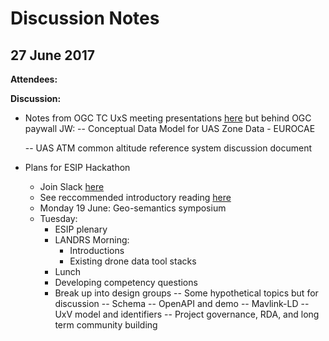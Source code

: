 # Discussion Notes

## 27 June 2017

**Attendees:**

**Discussion:**

* Notes from OGC TC UxS meeting presentations [here](https://portal.opengeospatial.org/index.php?m=projects&a=view&project_id=82&tab=2&artifact_id=84117) but behind OGC paywall
JW: 
    -- Conceptual Data Model for UAS Zone Data - EUROCAE
 
    -- UAS ATM common altitude reference system discussion document 

* Plans for ESIP Hackathon
    * Join Slack [here](https://join.slack.com/t/landrsworkspace/shared_invite/enQtNjYwNDI3NDk2NTE5LWUxMTEwMDc4Y2RjMmI0MzIwOGI3NTNkNTUyMTQ2N2UyZmZlNDExNGYxNWVjMDFjMDU1MTgwMjE3MWQ5Y2Q1OWE)
    * See reccommended introductory reading [here](https://join.slack.com/t/landrsworkspace/shared_invite/enQtNjYwNDI3NDk2NTE5LWUxMTEwMDc4Y2RjMmI0MzIwOGI3NTNkNTUyMTQ2N2UyZmZlNDExNGYxNWVjMDFjMDU1MTgwMjE3MWQ5Y2Q1OWE)
    * Monday 19 June: Geo-semantics symposium
    * Tuesday:
        - ESIP plenary
        - LANDRS Morning: 
            - Introductions 
            - Existing drone data tool stacks
        -  Lunch
        - Developing competency questions
        - Break up into design groups
            -- Some hypothetical topics but for discussion
            -- Schema
            -- OpenAPI and demo
            -- Mavlink-LD
            -- UxV model and identifiers
            -- Project governance, RDA, and long term community building
            

